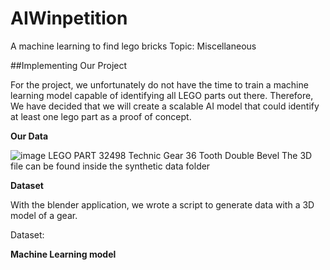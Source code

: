 # AIWinpetition
A machine learning to find lego bricks
Topic: Miscellaneous 


##Implementing Our Project


For the project, we unfortunately do not have the time to train a machine learning model capable of identifying all LEGO parts out there. Therefore, We have decided that we will create a scalable AI model that could identify at least one lego part as a proof of concept. 


**Our Data**

![image](https://user-images.githubusercontent.com/73152515/120634526-effa4d00-c49d-11eb-92ec-db1d193e921a.png)
LEGO PART 32498 Technic Gear 36 Tooth Double Bevel
The 3D file can be found inside the synthetic data folder

**Dataset**

With the blender application, we wrote a script to generate data with a 3D model of a gear. 

Dataset: 



**Machine Learning model**



